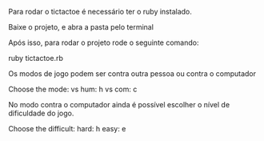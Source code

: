 
Para rodar o tictactoe é necessário ter o ruby instalado.

Baixe o projeto, e abra a pasta pelo terminal

Após isso, para rodar o projeto rode o seguinte comando:

ruby tictactoe.rb

Os modos de jogo podem ser contra outra pessoa ou contra o computador

Choose the mode: 
 vs hum: h 
 vs com: c 

No modo contra o computador ainda é possível escolher o nível de dificuldade do jogo.

Choose the difficult: 
 hard: h 
 easy: e 